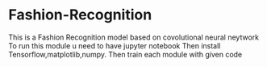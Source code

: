 # Fashion-Recognition
This is a  Fashion Recognition model based on covolutional neural neytwork
To  run this module u need to have jupyter notebook
Then install Tensorflow,matplotlib,numpy.
Then train each module  with given code